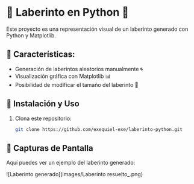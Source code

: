 # 🏁 Laberinto en Python 🏁

Este proyecto es una representación visual de un laberinto generado con Python y Matplotlib.

## 📌 Características:
- Generación de laberintos aleatorios manualmente 🌀
- Visualización gráfica con Matplotlib 📊
- Posibilidad de modificar el tamaño del laberinto 🔧

## 🚀 Instalación y Uso
1. Clona este repositorio:
   ```bash
   git clone https://github.com/exequiel-exe/laberinto-python.git

## 📸 Capturas de Pantalla  
Aquí puedes ver un ejemplo del laberinto generado:  

![Laberinto generado](images/Laberinto resuelto_.png)
